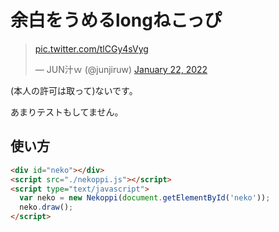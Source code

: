 # 余白をうめるlongねこっぴ

<blockquote class="twitter-tweet"><p lang="und" dir="ltr"><a href="https://t.co/tlCGy4sVyg">pic.twitter.com/tlCGy4sVyg</a></p>&mdash; JUN汁ｗ (@junjiruw) <a href="https://twitter.com/junjiruw/status/1484809038684913664?ref_src=twsrc%5Etfw">January 22, 2022</a></blockquote> <script async src="https://platform.twitter.com/widgets.js" charset="utf-8"></script>

(本人の許可は取って)ないです。

あまりテストもしてません。

## 使い方

```html
<div id="neko"></div>
<script src="./nekoppi.js"></script>
<script type="text/javascript">
  var neko = new Nekoppi(document.getElementById('neko'));
  neko.draw();
</script>
```
